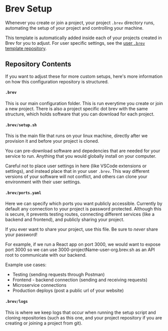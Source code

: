 # Brev Setup

Whenever you create or join a project, your project `.brev` directory runs, automating the setup of your project and controlling your machine.

This template is automatically added inside each of your projects created in Brev for you to adjust. For user specific settings, see the [user `.brev` template repository](https://github.com/brevdev/user-dotbrev).

## Repository Contents

If you want to adjust these for more custom setups, here's more information on how this configuration repository is structured.

#### `.brev`
This is our main configuration folder. This is run everytime you create or join a new project. There is also a project specific dot brev with the same structure, which holds software that you can download for each project.

#### `.brev/setup.sh`
This is the main file that runs on your linux machine, directly after we provision it and before your project is cloned.

You can pre-download software and depedencies that are needed for your service to run. Anything that you would globally install on your computer.

Careful not to place user settings in here (like VSCode extensions or settings), and instead place that in your user `.brev`. This way different versions of your software will not conflict, and others can clone your environment with their user settings.

#### `.brev/ports.yaml`
Here we can specify which ports you want publicly accessible. Currently by default any connection to your project is password protected. Although this is secure, it prevents testing routes, connecting different services (like a backend and frontend), and publicly sharing your project.

If you ever want to share your project, use this file. Be sure to *never* share your password!

For example, if we run a React app on port 3000, we would want to expose port 3000 so we can use 3000-projectName-user-org.brev.sh as an API root to communicate with our backend.

Example use cases:

- Testing (sending requests through Postman)
- Frontend - backend connection (sending and receiving requests)
- Microservice connections
- Production deploys (post a public url of your website)

#### `.brev/logs`
This is where we keep logs that occur when running the setup script and cloning repositories (such as this one, and your project repository if you are creating or joining a project from git).
